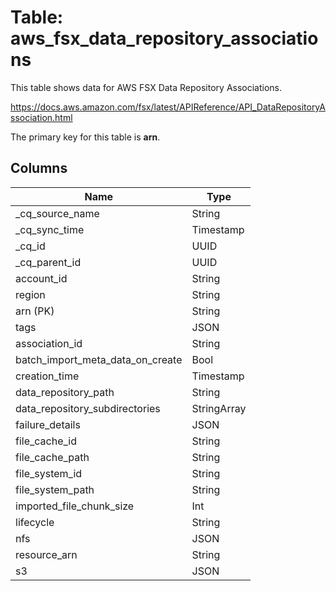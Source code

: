 # Table: aws_fsx_data_repository_associations

This table shows data for AWS FSX Data Repository Associations.

https://docs.aws.amazon.com/fsx/latest/APIReference/API_DataRepositoryAssociation.html

The primary key for this table is **arn**.

## Columns

| Name          | Type          |
| ------------- | ------------- |
|_cq_source_name|String|
|_cq_sync_time|Timestamp|
|_cq_id|UUID|
|_cq_parent_id|UUID|
|account_id|String|
|region|String|
|arn (PK)|String|
|tags|JSON|
|association_id|String|
|batch_import_meta_data_on_create|Bool|
|creation_time|Timestamp|
|data_repository_path|String|
|data_repository_subdirectories|StringArray|
|failure_details|JSON|
|file_cache_id|String|
|file_cache_path|String|
|file_system_id|String|
|file_system_path|String|
|imported_file_chunk_size|Int|
|lifecycle|String|
|nfs|JSON|
|resource_arn|String|
|s3|JSON|